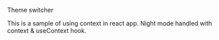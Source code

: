 Theme switcher

This is a sample of using context in react app. Night mode handled with context & useContext hook.
